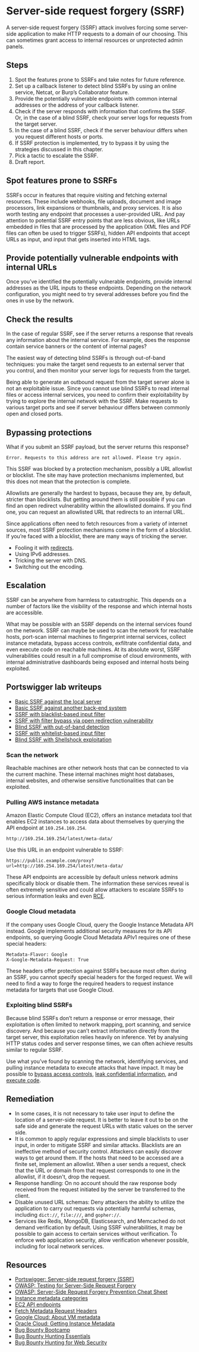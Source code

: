 # Server-side request forgery (SSRF)

A server-side request forgery (SSRF) attack involves forcing some server-side application to make HTTP requests to a 
domain of our choosing. This can sometimes grant access to internal resources or unprotected admin panels.

## Steps

1. Spot the features prone to SSRFs and take notes for future reference.
2. Set up a callback listener to detect blind SSRFs by using an online service, Netcat, or Burp’s Collaborator feature.
3. Provide the potentially vulnerable endpoints with common internal addresses or the address of your callback listener.
4. Check if the server responds with information that confirms the SSRF. Or, in the case of a blind SSRF, check your server logs for requests from the target server.
5. In the case of a blind SSRF, check if the server behaviour differs when you request different hosts or ports.
6. If SSRF protection is implemented, try to bypass it by using the strategies discussed in this chapter.
7. Pick a tactic to escalate the SSRF.
8. Draft report.

## Spot features prone to SSRFs

SSRFs occur in features that require visiting and fetching external resources. These include webhooks, file uploads, document and image processors, link expansions or thumbnails, and proxy services. It is also worth testing any endpoint that processes a user-provided URL. And pay attention to potential SSRF entry points that are less obvious, like URLs embedded in files that are processed by the application (XML files and PDF files can often be used to trigger SSRFs), hidden API endpoints that accept URLs as input, and input that gets inserted into HTML tags.

## Provide potentially vulnerable endpoints with internal URLs

Once you’ve identified the potentially vulnerable endpoints, provide internal addresses as the URL inputs to these endpoints. Depending on the network configuration, you might need to try several addresses before you find the ones in use by the network.

## Check the results

In the case of regular SSRF, see if the server returns a response that reveals any information about the internal service. For example, does the response contain service banners or the content of internal pages?

The easiest way of detecting blind SSRFs is through out-of-band techniques: you make the target send requests to an external server that you control, and then monitor your server logs for requests from the target.

Being able to generate an outbound request from the target server alone is not an exploitable issue. Since you cannot use blind SSRFs to read internal files or access internal services, you need to confirm their exploitability by trying to explore the internal network with the SSRF. Make requests to various target ports and see if server behaviour differs between commonly open and closed ports.

## Bypassing protections

What if you submit an SSRF payload, but the server returns this response?

    Error. Requests to this address are not allowed. Please try again.

This SSRF was blocked by a protection mechanism, possibly a URL allowlist or blocklist. The site may have protection mechanisms implemented, but this does not mean that the protection is complete.

Allowlists are generally the hardest to bypass, because they are, by default, stricter than blocklists. But getting around them is still possible if you can find an open redirect vulnerability within the allowlisted domains. If you find one, you can request an allowlisted URL that redirects to an internal URL.

Since applications often need to fetch resources from a variety of internet sources, most SSRF protection mechanisms come in the form of a blocklist. If you’re faced with a blocklist, there are many ways of tricking the server.

* Fooling it with [redirects](redirects.md).
* Using IPv6 addresses.
* Tricking the server with DNS.
* Switching out the encoding.

## Escalation

SSRF can be anywhere from harmless to catastrophic. This depends on a number of factors like the visibility of the response and which internal hosts are accessible.

What may be possible with an SSRF depends on the internal services found on the network. SSRF can maybe be used to scan the network for reachable hosts, port-scan internal machines to fingerprint internal services, collect instance metadata, bypass access controls, exfiltrate confidential data, and even execute code on reachable machines. At its absolute worst, SSRF vulnerabilities could result in a full compromise of cloud environments, with internal administrative dashboards being exposed and internal hosts being exploited.

## Portswigger lab writeups

* [Basic SSRF against the local server](../ssrf/1.md)
* [Basic SSRF against another back-end system](../ssrf/2.md)
* [SSRF with blacklist-based input filter](../ssrf/3.md)
* [SSRF with filter bypass via open redirection vulnerability](../ssrf/4.md)
* [Blind SSRF with out-of-band detection](../ssrf/5.md)
* [SSRF with whitelist-based input filter](../ssrf/6.md)
* [Blind SSRF with Shellshock exploitation](../ssrf/7.md)

### Scan the network

Reachable machines are other network hosts that can be connected to via the current machine. These internal machines might host databases, internal websites, and otherwise sensitive functionalities that can be exploited.

### Pulling AWS instance metadata

Amazon Elastic Compute Cloud (EC2), offers an instance metadata tool that enables EC2 instances to access data about themselves by querying the API endpoint at `169.254.169.254`. 

    http://169.254.169.254/latest/meta-data/

Use this URL in an endpoint vulnerable to SSRF:

    https://public.example.com/proxy?url=http://169.254.169.254/latest/meta-data/

These API endpoints are accessible by default unless network admins specifically block or disable them. The information these services reveal is often extremely sensitive and could allow attackers to escalate SSRFs to serious information leaks and even [RCE](rce.md).

### Google Cloud metadata

If the company uses Google Cloud, query the Google Instance Metadata API instead. Google implements additional security measures for its API endpoints, so querying Google Cloud Metadata APIv1 requires one of these special headers:

    Metadata-Flavor: Google
    X-Google-Metadata-Request: True

These headers offer protection against SSRFs because most often during an SSRF, you cannot specify special headers for the forged request. We will need to find a way to forge the required headers to request instance metadata for targets that use Google Cloud.

### Exploiting blind SSRFs

Because blind SSRFs don’t return a response or error message, their exploitation is often limited to network mapping, port scanning, and service discovery. And because you can’t extract information directly from the target server, this exploitation relies heavily on inference. Yet by analysing HTTP status codes and server response times, we can often achieve results similar to regular SSRF.

Use what you’ve found by scanning the network, identifying services, and pulling instance metadata to execute attacks that have impact. It may be possible to [bypass access controls](acl.md), [leak confidential information](disclosure.md), and [execute code](rce.md).

## Remediation

* In some cases, it is not necessary to take user input to define the location of a server-side request. It is better to leave it out to be on the safe side and generate the request URLs with static values on the server side.
* It is common to apply regular expressions and simple blacklists to user input, in order to mitigate SSRF and similar attacks. Blacklists are an ineffective method of security control. Attackers can easily discover ways to get around them. If the hosts that need to be accessed are a finite set, implement an allowlist. When a user sends a request, check that the URL or domain from that request corresponds to one in the allowlist, if it doesn't, drop the request.
* Response handling: On no account should the raw response body received from the request initiated by the server be transferred to the client.
* Disable unused URL schemas: Deny attackers the ability to utilize the application to carry out requests via potentially harmful schemas, including `dict://`, `file:///`, and `gopher://`.
* Services like Redis, MongoDB, Elasticsearch, and Memcached do not demand verification by default. Using SSRF vulnerabilities, it may be possible to gain access to certain services without verification. To enforce web application security, allow verification whenever possible, including for local network services.

## Resources

* [Portswigger: Server-side request forgery (SSRF)](https://portswigger.net/web-security/ssrf)
* [OWASP: Testing for Server-Side Request Forgery](https://owasp.org/www-project-web-security-testing-guide/v42/4-Web_Application_Security_Testing/07-Input_Validation_Testing/19-Testing_for_Server-Side_Request_Forgery)
* [OWASP: Server-Side Request Forgery Prevention Cheat Sheet](https://cheatsheetseries.owasp.org/cheatsheets/Server_Side_Request_Forgery_Prevention_Cheat_Sheet.html)
* [Instance metadata categories](https://docs.aws.amazon.com/AWSEC2/latest/UserGuide/instancedata-data-categories.html)
* [EC2 API endpoints](https://docs.aws.amazon.com/AWSEC2/latest/UserGuide/ec2-instance-metadata.html)
* [Fetch Metadata Request Headers](https://www.w3.org/TR/fetch-metadata/)
* [Google Cloud: About VM metadata](https://cloud.google.com/compute/docs/metadata/overview)
* [Oracle Cloud: Getting Instance Metadata](https://docs.oracle.com/en-us/iaas/Content/Compute/Tasks/gettingmetadata.htm)
* [Bug Bounty Bootcamp](https://nostarch.com/bug-bounty-bootcamp)
* [Bug Bounty Hunting Essentials](https://www.packtpub.com/product/bug-bounty-hunting-essentials/9781788626897)
* [Bug Bounty Hunting for Web Security](https://link.springer.com/book/10.1007/978-1-4842-5391-5)

